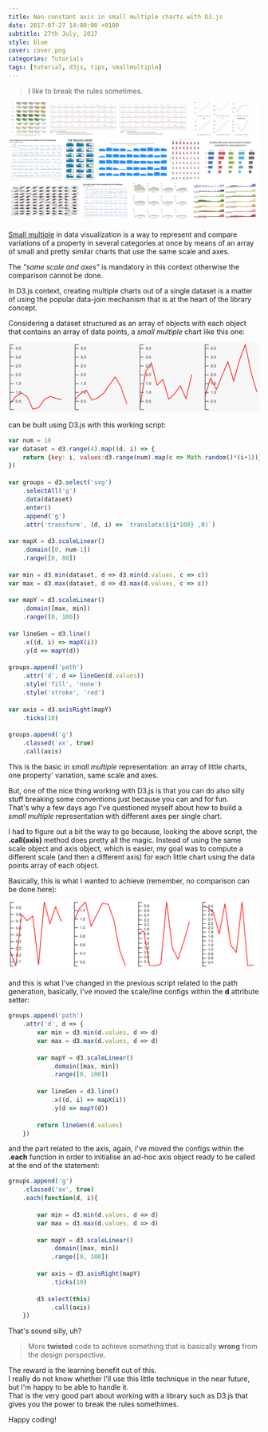 ```yaml
---
title: Non-constant axis in small multiple charts with D3.js
date: 2017-07-27 14:00:00 +0100
subtitle: 27th July, 2017
style: blue
cover: cover.png
categories: Tutorials
tags: [tutorial, d3js, tips, smallmultiple]
---
```


> I like to break the rules sometimes.

![](../assets/posts/non-constant-axis-in-small-multiple-with-d3/cover.png)

[Small multiple](https://en.wikipedia.org/wiki/Small_multiple) in data visualization is a way to represent and compare variations of a property in several categories at once by means of an array of small and pretty similar charts that use the same scale and axes.

<!-- main_ad -->

The *"same scale and axes"* is mandatory in this context otherwise the comparison cannot be done.

In D3.js context, creating multiple charts out of a single dataset is a matter of using the popular data-join mechanism that is at the heart of the library concept.

Considering a dataset structured as an array of objects with each object that contains an array of data points, a *small multiple* chart like this one:

![](../assets/posts/non-constant-axis-in-small-multiple-with-d3/small_quick_1.png)

can be built using D3.js with this working script:

```javascript
var num = 10
var dataset = d3.range(4).map((d, i) => {
	return {key: i, values:d3.range(num).map(c => Math.random()*(i+1))}
})

var groups = d3.select('svg')
	.selectAll('g')
	.data(dataset)
	.enter()
	.append('g')
	.attr('transform', (d, i) => `translate(${i*100} ,0)`)

var mapX = d3.scaleLinear()
	.domain([0, num-1])
	.range([0, 80])

var min = d3.min(dataset, d => d3.min(d.values, c => c))
var max = d3.max(dataset, d => d3.max(d.values, c => c))

var mapY = d3.scaleLinear()
	.domain([max, min])
	.range([0, 100])

var lineGen = d3.line()
	.x((d, i) => mapX(i))
	.y(d => mapY(d))

groups.append('path')
	.attr('d', d => lineGen(d.values))
	.style('fill', 'none')
	.style('stroke', 'red')

var axis = d3.axisRight(mapY)
	.ticks(10)

groups.append('g')
	.classed('ax', true)
	.call(axis)
```

This is the basic in *small multiple* representation: an array of little charts, one property' variation, same scale and axes.

But, one of the nice thing working with D3.js is that you can do also silly stuff breaking some conventions just because you can and for fun.  
That's why a few days ago I've questioned myself about how to build a *small multiple* representation with different axes per single chart.

I had to figure out a bit the way to go because, looking the above script, the **.call(axis)** method does pretty all the magic. Instead of using the same scale object and axis object, which is easier, my goal was to compute a different scale (and then a different axis) for each little chart using the data points array of each object.

Basically, this is what I wanted to achieve (remember, no comparison can be done here):

![](../assets/posts/non-constant-axis-in-small-multiple-with-d3/small_quick_2.png)

and this is what I've changed in the previous script related to the path generation, basically, I've moved the scale/line configs within the **d** attribute setter:

```javascript
groups.append('path')
	.attr('d', d => {
		var min = d3.min(d.values, d => d)
		var max = d3.max(d.values, d => d)
		
		var mapY = d3.scaleLinear()
			.domain([max, min])
			.range([0, 100])
		
		var lineGen = d3.line()
			.x((d, i) => mapX(i))
			.y(d => mapY(d))
		
		return lineGen(d.values)
	})
```

and the part related to the axis, again, I've moved the configs within the **.each** function in order to initialise an ad-hoc axis object ready to be called at the end of the statement:

```javascript
groups.append('g')
	.classed('ax', true)
	.each(function(d, i){
		
		var min = d3.min(d.values, d => d)
		var max = d3.max(d.values, d => d)
		
		var mapY = d3.scaleLinear()
			.domain([max, min])
			.range([0, 100])
		
		var axis = d3.axisRight(mapY)
			.ticks(10)

		d3.select(this)
			.call(axis)
	})
```

That's sound silly, uh? 

> More **twisted** code to achieve something that is basically **wrong** from the design perspective. 

The reward is the learning benefit out of this.  
I really do not know whether I'll use this little technique in the near future, but I'm happy to be able to handle it.  
That is the very good part about working with a library such as D3.js that gives you the power to break the rules somethimes.

Happy coding! 
